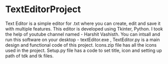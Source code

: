 # TextEditorProject
Text Editor is a simple editor for .txt where you can create, edit and save it with multiple features. This editor is developed using Tkinter, Python. I took the help of youtube channel named -  Harshit Vashisth. You can intsall and run this software on your desktop - textEditor.exe ,
TextEditor.py is a main design and functional code of this project.
Icons.zip file has all the icons used in the project.
Setup.py file has a code to set title, icon and setting up path of tdk and tk files.

